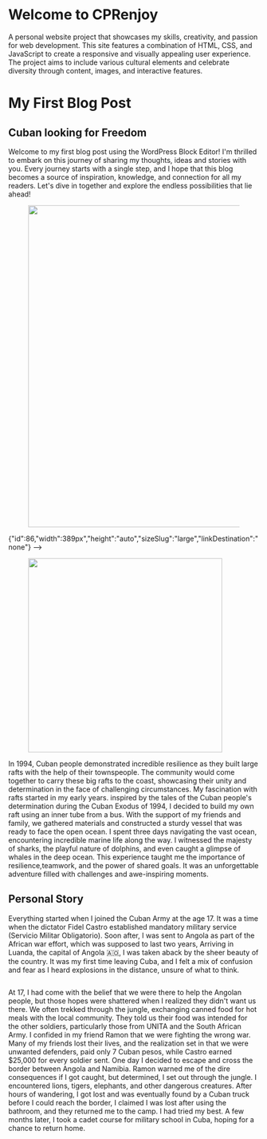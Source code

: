 # Welcome to CPRenjoy

A personal website project that showcases my skills, creativity, and passion for web development. This site features a combination of HTML, CSS, and JavaScript to create a responsive and visually appealing user experience. The project aims to include various cultural elements and celebrate diversity through content, images, and interactive features.

# My First Blog Post 

<!-- wp:heading -->
<h2 class="wp-block-heading">Cuban looking for Freedom </h2>
<!-- /wp:heading -->

<!-- wp:paragraph -->
<p>Welcome to my first blog post using the WordPress Block Editor! I'm thrilled to embark on this journey of sharing my thoughts, ideas and stories with you. Every journey starts with a single step, and I hope that this blog becomes a source of inspiration, knowledge, and connection for all my readers. Let's dive in together and explore the endless possibilities that lie ahead!</p>
<!-- wp:paragraph -->

<!--wp:image
{"id":70,"width":"645px","height":"auto":"sizeSlug":large","linkDestination":"none"} -->
<figure class="wp-block-image size-large is-resized"><img src=https://aisantyproject.wordpress.com/wp-content/uploads/2025/01/1000000152.jpg?
w=600" alt="" class=wp-image-70" style="width:645px;height:auto" /></figure>
<!-- /wp:image -->

<!-- wp:image -->
{"id":86,"width":389px","height":"auto","sizeSlug":"large","linkDestination":"none"} -->
<figure class="wp-block-image size-large is-resized"><img src="https://aisantyproject.wordpress.com/wp-content/uploads/2025/01/1000000154.jpg?
w=600" alt="" class="wp-image-86" style="width:389px;height:auto" /></figure>
<!-- /wp:image -->

<!-- wp:paragraph -->
<p>In 1994, Cuban people demonstrated incredible resilience as they built large rafts with the help of their townspeople. The community would come together to carry these big rafts to the coast, showcasing their unity and determination in the face of challenging circumstances. My fascination with rafts started in my early years. inspired by the tales of the Cuban people's determination during the Cuban Exodus of 1994, I decided to build my own raft using an inner tube from a bus. With the support of my friends and family, we gathered materials and constructed a sturdy vessel that was ready to face the open ocean. I spent three days navigating the vast ocean, encountering incredible marine life along the way. I witnessed the majesty of sharks, the playful nature of dolphins, and even caught a glimpse of whales in the deep ocean. This experience taught me the importance of resilience,teamwork, and the power of shared goals. It was an unforgettable adventure filled with challenges and awe-inspiring moments.</p>
<!-- /wp:paragraph -->

<!-- wp:heading -->
<h2 class="wp-block-heading">Personal Story</h2>
<!-- /wp:heading -->

<!-- wp:paragraph -->
<p>Everything started when I joined the Cuban Army at the age 17. It was a time when the dictator Fidel Castro established mandatory military service (Servicio Militar Obligatorio). Soon after, I was sent to Angola as part of the African war effort, which was supposed to last two years, Arriving in Luanda, the capital of Angola 🇦🇴, I was taken aback by the sheer beauty of the country. It was my first time leaving Cuba, and I felt a mix of confusion and fear as I heard explosions in the distance, unsure of what to think.</p>
<!-- wp:paragraph -->

<!-- wp:image {"id":149,"sizeSlug":"large","linkDestination":"none"} -->
<figure class="wp-block-image size-large is-resized"><img src="https://aisantyproject.wordpress.com/wp-content/uploads/2025/01/1000000184.jpg?
w=361" alt="" class="wp-image-149" /></figure>
<!-- /wp:image -->

<!-- wp:paragraph -->
<p>At 17, I had come with the belief that we were there to help the Angolan people, but those hopes were shattered when I realized they didn't want us there. We often trekked through the jungle, exchanging canned food for hot meals with the local community. They told us their food was intended for the other soldiers, particularly those from UNITA and the South African Army. I confided in my friend Ramon that we were fighting the wrong war. Many of my friends lost their lives, and the realization set in that we were unwanted defenders, paid only 7 Cuban pesos, while Castro earned $25,000 for every soldier sent. One day I decided to escape and cross the border between Angola and Namibia. Ramon warned me of the dire consequences if I got caught, but determined, I set out through the jungle. I encountered lions, tigers, elephants, and other dangerous creatures. After hours of wandering, I got lost and was eventually found by a Cuban truck before I could reach the border, I claimed I was lost after using the bathroom, and they returned me to the camp. I had tried my best. A few months later, I took a cadet course for military school in Cuba, hoping for a chance to return home.</p>
<!-- /wp:paragraph -->

<!-- wp:paragraph --

